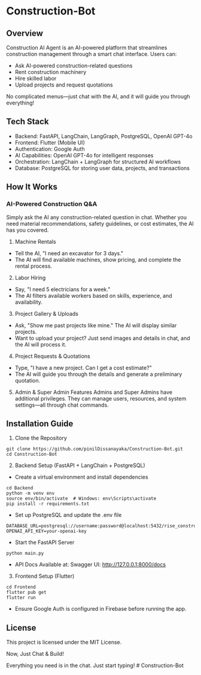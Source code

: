 # Construction-Bot

## Overview
Construction AI Agent is an AI-powered platform that streamlines construction management through a smart chat interface. Users can:

- Ask AI-powered construction-related questions
- Rent construction machinery
- Hire skilled labor
- Upload projects and request quotations

No complicated menus—just chat with the AI, and it will guide you through everything!

## Tech Stack
- Backend: FastAPI, LangChain, LangGraph, PostgreSQL, OpenAI GPT-4o
- Frontend: Flutter (Mobile UI)
- Authentication: Google Auth
- AI Capabilities: OpenAI GPT-4o for intelligent responses
- Orchestration: LangChain + LangGraph for structured AI workflows
- Database: PostgreSQL for storing user data, projects, and transactions

## How It Works 
### AI-Powered Construction Q&A

Simply ask the AI any construction-related question in chat. Whether you need material recommendations, safety guidelines, or cost estimates, the AI has you covered.

1. Machine Rentals
- Tell the AI, "I need an excavator for 3 days."
- The AI will find available machines, show pricing, and complete the rental process.

2. Labor Hiring
- Say, "I need 5 electricians for a week."
- The AI filters available workers based on skills, experience, and availability.

3. Project Gallery & Uploads
- Ask, "Show me past projects like mine." The AI will display similar projects.
- Want to upload your project? Just send images and details in chat, and the AI will process it.

4. Project Requests & Quotations
- Type, "I have a new project. Can I get a cost estimate?"
- The AI will guide you through the details and generate a preliminary quotation.

5. Admin & Super Admin Features
Admins and Super Admins have additional privileges. They can manage users, resources, and system settings—all through chat commands.

## Installation Guide 
1. Clone the Repository
```
git clone https://github.com/pinilDissanayaka/Construction-Bot.git
cd Construction-Bot
```

2. Backend Setup (FastAPI + LangChain + PostgreSQL)
- Create a virtual environment and install dependencies
```
cd Backend
python -m venv env
source env/bin/activate  # Windows: env\Scripts\activate
pip install -r requirements.txt
```

- Set up PostgreSQL and update the .env file
```
DATABASE_URL=postgresql://username:password@localhost:5432/rise_construction_db
OPENAI_API_KEY=your-openai-key
```

- Start the FastAPI Server
```
python main.py
```

- API Docs Available at:
Swagger UI: http://127.0.0.1:8000/docs

3. Frontend Setup (Flutter)
```
cd Frontend
flutter pub get
flutter run
```

- Ensure Google Auth is configured in Firebase before running the app.

## License 
This project is licensed under the MIT License.


Now, Just Chat & Build! 

Everything you need is in the chat. Just start typing!
#   C o n s t r u c t i o n - B o t 
 
 
